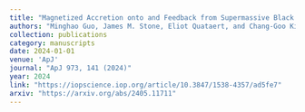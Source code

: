 ```yaml
---
title: "Magnetized Accretion onto and Feedback from Supermassive Black Holes in Elliptical Galaxies"
authors: "Minghao Guo, James M. Stone, Eliot Quataert, and Chang-Goo Kim"
collection: publications
category: manuscripts
date: 2024-01-01
venue: 'ApJ'
journal: "ApJ 973, 141 (2024)"
year: 2024
link: "https://iopscience.iop.org/article/10.3847/1538-4357/ad5fe7"
arxiv: "https://arxiv.org/abs/2405.11711"
---
```


<!-- Optional: abstract or additional info -->
